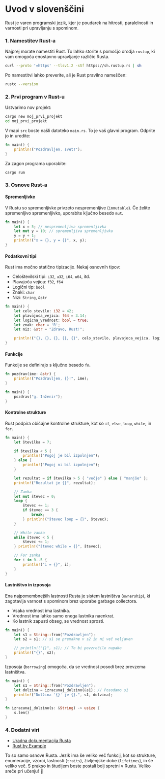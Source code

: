 # Uvod v slovenščini
Rust je varen programski jezik, kjer je poudarek na hitrosti, paralelnosti in varnosti pri upravljanju s spominom.

### 1. Namestitev Rust-a
Najprej morate namestiti Rust. To lahko storite s pomočjo orodja `rustup`, ki vam omogoča enostavno upravljanje različic Rusta.

```bash
curl --proto '=https' --tlsv1.2 -sSf https://sh.rustup.rs | sh
```

Po namestitvi lahko preverite, ali je Rust pravilno nameščen:

```bash
rustc --version
```

### 2. Prvi program v Rust-u
Ustvarimo nov projekt:

```bash
cargo new moj_prvi_projekt
cd moj_prvi_projekt
```

V mapi `src` boste našli datoteko `main.rs`. To je vaš glavni program. Odprite jo in uredite:

```rust
fn main() {
    println!("Pozdravljen, svet!");
}
```

Za zagon programa uporabite:

```bash
cargo run
```

### 3. Osnove Rust-a

#### Spremenljivke
V Rustu so spremenljivke privzeto nespremenljive (`immutable`). Če želite spremenljivo spremenljivko, uporabite ključno besedo `mut`.

```rust
fn main() {
    let x = 5; // nespremenljiva spremenljivka
    let mut y = 10; // spremenljiva spremenljivka
    y = y + 1;
    println!("x = {}, y = {}", x, y);
}
```

#### Podatkovni tipi
Rust ima močno statično tipizacijo. Nekaj osnovnih tipov:

- Celoštevilski tipi: `i32`, `u32`, `i64`, `u64`, itd.
- Plavajoča vejica: `f32`, `f64`
- Logični tip: `bool`
- Znaki: `char`
- Nizi: `String`, `&str`

```rust
fn main() {
    let celo_stevilo: i32 = 42;
    let plavajoca_vejica: f64 = 3.14;
    let logicna_vrednost: bool = true;
    let znak: char = 'R';
    let niz: &str = "Zdravo, Rust!";

    println!("{}, {}, {}, {}, {}", celo_stevilo, plavajoca_vejica, logicna_vrednost, znak, niz);
}
```

#### Funkcije
Funkcije se definirajo s ključno besedo `fn`.

```rust
fn pozdrav(ime: &str) {
    println!("Pozdravljen, {}!", ime);
}

fn main() {
    pozdrav("g. Inženir");
}
```

#### Kontrolne strukture
Rust podpira običajne kontrolne strukture, kot so `if`, `else`, `loop`, `while`, in `for`.

```rust
fn main() {
    let številka = 7;

    if številka < 5 {
        println!("Pogoj je bil izpolnjen");
    } else {
        println!("Pogoj ni bil izpolnjen");
    }

    let rezultat = if številka > 5 { "večje" } else { "manjše" };
    println!("Rezultat je {}", rezultat);

    // Zanka
    let mut števec = 0;
    loop {
        števec += 1;
        if števec == 3 {
            break;
        } println!("števec loop = {}", števec);
    }

    // While zanka
    while števec < 5 {
        števec += 1;
    } println!("števec while = {}", števec);

    // For zanka
    for i in 0..5 {
        println!("i = {}", i);
    }
}
```

#### Lastništvo in izposoja
Ena najpomembnejših lastnosti Rusta je sistem lastništva (`ownership`), ki zagotavlja varnost s spominom brez uporabe garbage collectora.

- Vsaka vrednost ima lastnika.
- Vrednost ima lahko samo enega lastnika naenkrat.
- Ko lastnik zapusti obseg, se vrednost sprosti.

```rust
fn main() {
    let s1 = String::from("Pozdravljen");
    let s2 = s1; // s1 se premakne v s2 in ni več veljaven

    // println!("{}", s1); // To bi povzročilo napako
    println!("{}", s2);
}
```

Izposoja (`borrowing`) omogoča, da se vrednost posodi brez prevzema lastništva.

```rust
fn main() {
    let s1 = String::from("Pozdravljen");
    let dolzina = izracunaj_dolzino(&s1); // Posodamo s1
    println!("Dolžina '{}' je {}.", s1, dolzina);
}

fn izracunaj_dolzino(s: &String) -> usize {
    s.len()
}
```

### 4. Dodatni viri
- [Uradna dokumentacija Rusta](https://doc.rust-lang.org/book/)
- [Rust by Example](https://doc.rust-lang.org/rust-by-example/)

To so samo osnove Rusta. Jezik ima še veliko več funkcij, kot so strukture, enumeracije, vzorci, lastnosti (`traits`), življenjske dobe (`lifetimes`), in še veliko več. S prakso in študijem boste postali bolj spretni v Rustu. Veliko sreče pri učenju! 🚀
